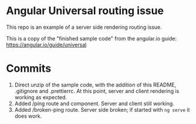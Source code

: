 # Angular Universal routing issue

This repo is an example of a server side rendering routing issue.

This is a copy of the "finished sample code" from the angular.io guide: https://angular.io/guide/universal

# Commits

1. Direct unzip of the sample code, with the addition of this README, .gitignore and .prettierrc.  At this point, server and client rendering is working as expected.
1. Added /ping route and component. Server and client still working.
1. Added /broken-ping route. Server side broken; if started with ```ng serve``` it does work.
